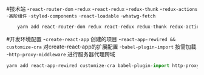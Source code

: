 #技术站
-`react-router-dom`
-`redux`
-`react-redux`
-`redux-thunk`
-`redux-actions`
-`高阶组件`
-`styled-components`
-`react-loadable`
-`whatwg-fetch`
```javascript
    yarn add react-router-dom redux react-redux redux-thunk redux-actions styled-components react-loadable whatwg-fetch
```
#开发环境配置
-`create-react-app` 创建的项目
-`react-app-rewired && customize-cra` 对create-react-app的扩展配置
-`babel-plugin-import` 按需加载
-`http-proxy-middleware` 进行服务器代理跨域
```javascript
yarn add react-app-rewired customize-cra babel-plugin-import http-proxy-middleware --dev
```